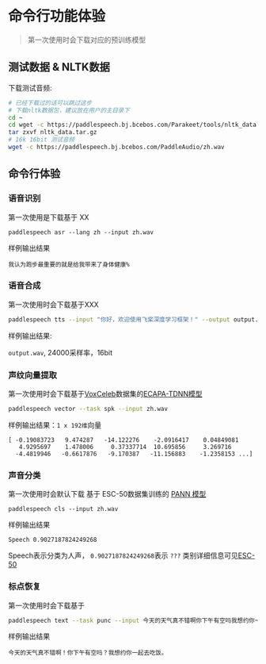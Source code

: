 # 命令行功能体验

> 第一次使用时会下载对应的预训练模型

## 测试数据 & NLTK数据
下载测试音频:
```bash
# 已经下载过的话可以跳过这步
# 下载nltk数据包，建议放在用户的主目录下
cd ~
cd wget -c https://paddlespeech.bj.bcebos.com/Parakeet/tools/nltk_data.tar.gz
tar zxvf nltk_data.tar.gz
# 16k 16bit 测试音频
wget -c https://paddlespeech.bj.bcebos.com/PaddleAudio/zh.wav
```

## 命令行体验

### 语音识别

第一次使用是下载基于 XX 

```
paddlespeech asr --lang zh --input zh.wav
```

样例输出结果

```text
我认为跑步最重要的就是给我带来了身体健康%
```

### 语音合成

第一次使用时会下载基于XXX

```bash
paddlespeech tts --input "你好，欢迎使用飞桨深度学习框架！" --output output.wav
```

样例输出结果:

`output.wav`, 24000采样率，16bit


### 声纹向量提取

第一次使用时会下载基于[VoxCeleb](https://www.robots.ox.ac.uk/~vgg/data/voxceleb/index.html#about)数据集的[ECAPA-TDNN模型](https://github.com/PaddlePaddle/PaddleSpeech/blob/develop/docs/source/released_model.md#speaker-verification-models)

```bash
paddlespeech vector --task spk --input zh.wav
```

样例输出结果：`1 x 192维`向量

```text
[ -0.19083723   9.474287   -14.122276    -2.0916417    0.04849081
   4.9295697    1.478006     0.37337714  10.695856     3.269716
  -4.4819946   -0.6617876   -9.170387   -11.156883    -1.2358153 ...]
```

### 声音分类

第一次使用时会默认下载 基于 ESC-50数据集训练的 [PANN 模型](https://github.com/PaddlePaddle/PaddleSpeech/blob/develop/docs/source/released_model.md#audio-classification-models)

```shell
paddlespeech cls --input zh.wav
```

样例输出结果
``` text
Speech 0.9027187824249268
```

Speech表示分类为人声， `0.9027187824249268`表示 `???`  类别详细信息可见[ESC-50](https://github.com/karolpiczak/ESC-50)

### 标点恢复

第一次使用时会下载基于

```bash
paddlespeech text --task punc --input 今天的天气真不错啊你下午有空吗我想约你一起去吃饭
```

样例输出结果

```text
今天的天气真不错啊！你下午有空吗？我想约你一起去吃饭。
```